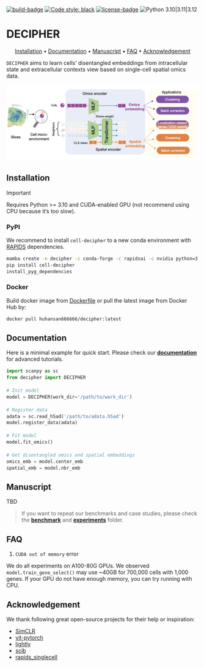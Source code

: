 <!-- [![stars-badge](https://img.shields.io/github/stars/gao-lab/DECIPHER?logo=GitHub&color=yellow)](https://github.com/gao-lab/DECIPHER/stargazers) -->
[![build-badge](https://github.com/gao-lab/DECIPHER/actions/workflows/build.yml/badge.svg)](https://github.com/gao-lab/DECIPHER/actions/workflows/build.yml)
[![Code style: black](https://img.shields.io/badge/code%20style-black-000000.svg)](https://github.com/psf/black)
[![license-badge](https://img.shields.io/badge/License-MIT-yellow.svg)](https://opensource.org/licenses/MIT)
![Python 3.10|3.11|3.12](https://img.shields.io/badge/python-3.10%20%7C%203.11%20%7C%203.12-blue.svg)


# DECIPHER
<div align="center">

[Installation](#Installation) • [Documentation](#Documentation) • [Manuscript](#Manuscript) • [FAQ](#FAQ) • [Acknowledgement](#Acknowledgement)

</div>

`DECIPHER` aims to learn cells’ disentangled embeddings from intracellular state and extracellular contexts view based on single-cell spatial omics data.

![DECIPHER](./docs/_static/Model.png)

## Installation
> [!IMPORTANT]
> Requires Python >= 3.10 and CUDA-enabled GPU (not recommend using CPU because it‘s too slow).

### PyPI
We recommend to install `cell-decipher` to a new conda environment with [RAPIDS](https://docs.rapids.ai/install) dependencies.

```sh
mamba create -n decipher -c conda-forge -c rapidsai -c nvidia python=3.11 rapids=24.04 cuda-version=11.8 cudnn cutensor cusparselt -y && conda activate decipher
pip install cell-decipher
install_pyg_dependencies
```

### Docker
Build docker image from [Dockerfile](./Dockerfile) or pull the latest image from Docker Hub by:
```sh
docker pull huhansan666666/decipher:latest
```

## Documentation
Here is a minimal example for quick start. Please check our [**documentation**](https://slat.readthedocs.io/en/latest/) for advanced tutorials.

```python
import scanpy as sc
from decipher import DECIPHER

# Init model
model = DECIPHER(work_dir='/path/to/work_dir')

# Register data
adata = sc.read_h5ad('/path/to/adata.h5ad')
model.register_data(adata)

# Fit model
model.fit_omics()

# Get disentangled omics and spatial embeddings
omics_emb = model.center_emb
spatial_emb = model.nbr_emb
```

## Manuscript
TBD

> If you want to repeat our benchmarks and case studies, please check the [**benchmark**](./benchmark/README.md) and [**experiments**](./experiments/README.md) folder.

## FAQ
1. `CUDA out of memory` error

We do all experiments on A100-80G GPUs. We observed `model.train_gene_select()` may use ~40GB for 700,000 cells with 1,000 genes. If your GPU do not have enough memory, you can try running with CPU.


## Acknowledgement
We thank following great open-source projects for their help or inspiration:

- [SimCLR](https://github.com/sthalles/SimCLR)
- [vit-pytorch](https://github.com/lucidrains/vit-pytorch)
- [lightly](https://github.com/lightly-ai/lightly)
- [scib](https://github.com/theislab/scib)
- [rapids_singlecell](https://github.com/scverse/rapids_singlecell/)

